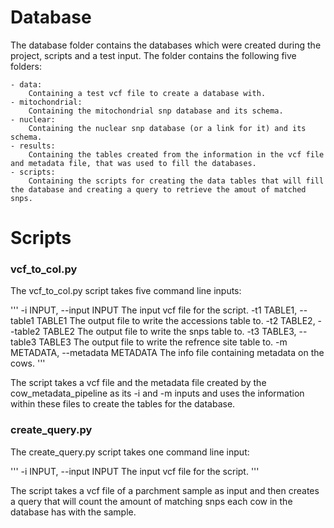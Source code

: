 # Database

The database folder contains the databases which were created during the project, scripts and a test input. The folder contains the following five folders: 

	- data:
		Containing a test vcf file to create a database with. 
	- mitochondrial:
		Containing the mitochondrial snp database and its schema.
	- nuclear:
		Containing the nuclear snp database (or a link for it) and its schema.
	- results:
		Containing the tables created from the information in the vcf file and metadata file, that was used to fill the databases.
	- scripts:
		Containing the scripts for creating the data tables that will fill the database and creating a query to retrieve the amout of matched snps. 

# Scripts


### vcf_to_col.py

The vcf_to_col.py script takes five command line inputs:

'''
  -i INPUT, --input INPUT
                        The input vcf file for the script.
  -t1 TABLE1, --table1 TABLE1
                        The output file to write the accessions table to.
  -t2 TABLE2, --table2 TABLE2
                        The output file to write the snps table to.
  -t3 TABLE3, --table3 TABLE3
                        The output file to write the refrence site table to.
  -m METADATA, --metadata METADATA
                        The info file containing metadata on the cows.
'''

The script takes a vcf file and the metadata file created by the cow_metadata_pipeline as its -i and -m inputs and uses the information within these files to create the tables for the database.

### create_query.py

The create_query.py script takes one command line input:

'''
  -i INPUT, --input INPUT
                        The input vcf file for the script.
'''

The script takes a vcf file of a parchment sample as input and then creates a query that will count the amount of matching snps each cow in the database has with the sample.
